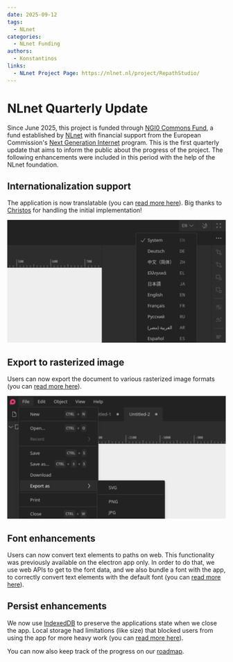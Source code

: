 ```yaml
---
date: 2025-09-12
tags:
  - NLnet
categories:
  - NLnet Funding
authors: 
  - Konstantinos
links:
  - NLnet Project Page: https://nlnet.nl/project/RepathStudio/
---
```


# NLnet Quarterly Update

Since June 2025, this project is funded through [NGI0 Commons Fund](https://nlnet.nl/commonsfund),
a fund established by [NLnet](https://nlnet.nl) with financial support from the European
Commission's [Next Generation Internet](https://ngi.eu) program. This is the first
quarterly update that aims to inform the public about the progress of the project. The
following enhancements were included in this period with the help of the NLnet foundation.

<!-- more -->

## Internationalization support

The application is now translatable (you can [read more here](https://github.com/repath-project/repath-studio/pull/87)).
Big thanks to [Christos](https://github.com/WonderlustKing) for handling the initial
implementation!

![Language Menu](/assets/images/language-menu.png)

## Export to rasterized image

Users can now export the document to various rasterized image formats (you can [read more here](https://github.com/repath-project/repath-studio/pull/89)).

![Export Menu](/assets/images/export-menu.png)

## Font enhancements

Users can now convert text elements to paths on web. This functionality was previously
available on the electron app only. In order to do that, we use web APIs to get to the
font data, and we also bundle a font with the app, to correctly convert text elements
with the default font (you can [read more here](https://github.com/repath-project/repath-studio/pull/84)).

## Persist enhancements

We now use [IndexedDB](https://developer.mozilla.org/en-US/docs/Web/API/IndexedDB_API) to
preserve the applications state when we close the app. Local storage had limitations
(like size) that blocked users from using the app for more heavy work (you can [read more here](https://github.com/repath-project/repath-studio/pull/86)).

You can now also keep track of the progress on our [roadmap](/roadmap/ROADMAP.md).
